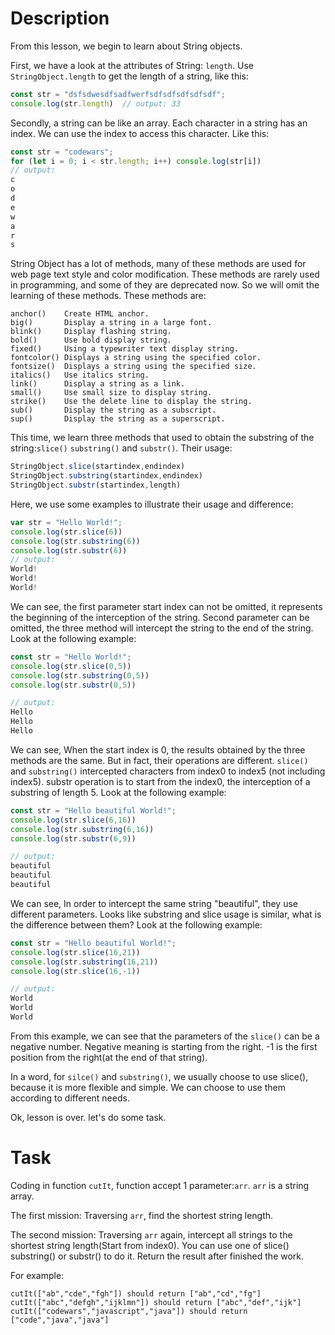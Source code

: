 # Description

From this lesson, we begin to learn about String objects.

First, we have a look at the attributes of String: `length`. Use `StringObject.length` to get the length of a string, like this:

```javascript
const str = "dsfsdwesdfsadfwerfsdfsdfsdfsdfsdf";
console.log(str.length)  // output: 33
```

Secondly, a string can be like an array. Each character in a string has an index. We can use the index to access this character. Like this:

```javascript
const str = "codewars";
for (let i = 0; i < str.length; i++) console.log(str[i])
// output:
c
o
d
e
w
a
r
s
```

String Object has a lot of methods, many of these methods are used for web page text style and color modification. These methods are rarely used in programming, and some of they are deprecated now. So we will omit the learning of these methods. These methods are:

```
anchor()    Create HTML anchor.
big()       Display a string in a large font.
blink()     Display flashing string.
bold()      Use bold display string.
fixed()     Using a typewriter text display string.
fontcolor() Displays a string using the specified color.
fontsize()  Displays a string using the specified size.
italics()   Use italics string.
link()      Display a string as a link.
small()     Use small size to display string.
strike()    Use the delete line to display the string.
sub()       Display the string as a subscript.
sup()       Display the string as a superscript.
```

This time, we learn three methods that used to obtain the substring of the string:`slice()` `substring()` and `substr()`. Their usage:

```javascript
StringObject.slice(startindex,endindex)
StringObject.substring(startindex,endindex)
StringObject.substr(startindex,length)
```

Here, we use some examples to illustrate their usage and difference:

```javascript
var str = "Hello World!";
console.log(str.slice(6))
console.log(str.substring(6))
console.log(str.substr(6))
// output:
World!
World!
World!
```

We can see, the first parameter start index can not be omitted, it represents the beginning of the interception of the string. Second parameter can be omitted, the three method will intercept the string to the end of the string. Look at the following example:

```javascript
const str = "Hello World!";
console.log(str.slice(0,5))
console.log(str.substring(0,5))
console.log(str.substr(0,5))

// output:
Hello
Hello
Hello
```

We can see, When the start index is 0, the results obtained by the three methods are the same. But in fact, their operations are different. `slice()` and `substring()` intercepted characters from index0 to index5 (not including index5). substr operation is to start from the index0, the interception of a substring of length 5. Look at the following example:

```javascript
const str = "Hello beautiful World!";
console.log(str.slice(6,16))
console.log(str.substring(6,16))
console.log(str.substr(6,9))

// output:
beautiful 
beautiful 
beautiful
```

We can see, In order to intercept the same string "beautiful", they use different parameters. Looks like substring and slice usage is similar, what is the difference between them? Look at the following example:

```javascript
const str = "Hello beautiful World!";
console.log(str.slice(16,21))
console.log(str.substring(16,21))
console.log(str.slice(16,-1))

// output:
World
World
World
```

From this example, we can see that the parameters of the `slice()` can be a negative number. Negative meaning is starting from the right. -1 is the first position from the right(at the end of that string).

In a word, for `silce()` and `substring()`, we usually choose to use slice(), because it is more flexible and simple. We can choose to use them according to different needs.

Ok, lesson is over. let's  do some task.

# Task

Coding in function `cutIt`, function accept 1 parameter:`arr`. `arr` is a string array.

The first mission: Traversing `arr`, find the shortest string length.

The second mission: Traversing `arr` again, intercept all strings to the shortest string length(Start from index0). You can use one of slice() substring() or substr() to do it. Return the result after finished the work.

For example:

```
cutIt(["ab","cde","fgh"]) should return ["ab","cd","fg"]
cutIt(["abc","defgh","ijklmn"]) should return ["abc","def","ijk"]
cutIt(["codewars","javascript","java"]) should return ["code","java","java"]
```
